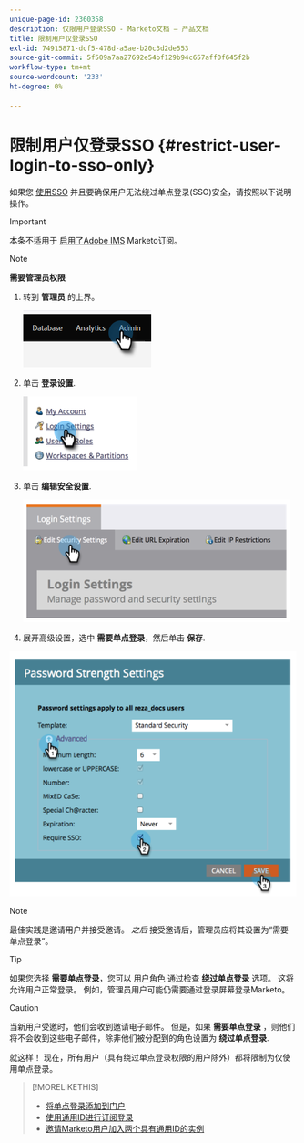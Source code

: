 ```yaml
---
unique-page-id: 2360358
description: 仅限用户登录SSO - Marketo文档 — 产品文档
title: 限制用户仅登录SSO
exl-id: 74915871-dcf5-478d-a5ae-b20c3d2de553
source-git-commit: 5f509a7aa27692e54bf129b94c657aff0f645f2b
workflow-type: tm+mt
source-wordcount: '233'
ht-degree: 0%

---
```


# 限制用户仅登录SSO {#restrict-user-login-to-sso-only}

如果您 [使用SSO](/help/marketo/product-docs/administration/additional-integrations/add-single-sign-on-to-a-portal.md) 并且要确保用户无法绕过单点登录(SSO)安全，请按照以下说明操作。

>[!IMPORTANT]
>
>本条不适用于 [启用了Adobe IMS](/help/marketo/product-docs/administration/marketo-with-adobe-identity/adobe-identity-management-overview.md) Marketo订阅。

>[!NOTE]
>
>**需要管理员权限**

1. 转到 **管理员** 的上界。

   ![](assets/restrict-user-login-to-sso-only-1.png)

1. 单击 **登录设置**.

   ![](assets/restrict-user-login-to-sso-only-2.png)

1. 单击 **编辑安全设置**.

   ![](assets/restrict-user-login-to-sso-only-3.png)

1. 展开高级设置，选中 **需要单点登录**，然后单击 **保存**.

![](assets/restrict-user-login-to-sso-only-4.png)

>[!NOTE]
>
>最佳实践是邀请用户并接受邀请。 _之后_ 接受邀请后，管理员应将其设置为“需要单点登录”。

>[!TIP]
>
>如果您选择 **需要单点登录**，您可以 [用户角色](/help/marketo/product-docs/administration/users-and-roles/create-delete-edit-and-change-a-user-role.md) 通过检查 **绕过单点登录** 选项。 这将允许用户正常登录。 例如，管理员用户可能仍需要通过登录屏幕登录Marketo。

>[!CAUTION]
>
>当新用户受邀时，他们会收到邀请电子邮件。 但是，如果 **需要单点登录** ，则他们将不会收到这些电子邮件，除非他们被分配到的角色设置为 **绕过单点登录**.

就这样！ 现在，所有用户（具有绕过单点登录权限的用户除外）都将限制为仅使用单点登录。

>[!MORELIKETHIS]
>
>* [将单点登录添加到门户](/help/marketo/product-docs/administration/additional-integrations/add-single-sign-on-to-a-portal.md)
>* [使用通用ID进行订阅登录](/help/marketo/product-docs/administration/settings/using-a-universal-id-for-subscription-login.md)
>* [邀请Marketo用户加入两个具有通用ID的实例](https://nation.marketo.com/t5/Knowledgebase/Inviting-Marketo-Users-to-Two-Instances-with-Universal-ID-UID/ta-p/251122)

